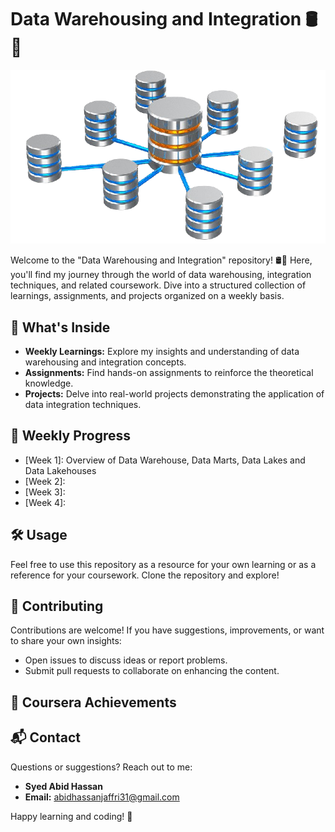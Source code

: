 # Data Warehousing and Integration 🛢️🔗

<div align="center">
  <img src="https://github.com/Syed-Abid/Data-Warehousing-and-Integration/blob/main/Data%20Warehousing%20Schema.png" alt="Data Warehousing Picture ">
</div>


Welcome to the "Data Warehousing and Integration" repository! 🛢️🔗 Here, you'll find my journey through the world of data warehousing, integration techniques, and related coursework. Dive into a structured collection of learnings, assignments, and projects organized on a weekly basis.

## 🚀 What's Inside

- **Weekly Learnings:** Explore my insights and understanding of data warehousing and integration concepts.
- **Assignments:** Find hands-on assignments to reinforce the theoretical knowledge.
- **Projects:** Delve into real-world projects demonstrating the application of data integration techniques.

## 📅 Weekly Progress

- [Week 1]: Overview of Data Warehouse, Data Marts, Data Lakes and Data Lakehouses
- [Week 2]:
- [Week 3]:
- [Week 4]:

## 🛠️ Usage

Feel free to use this repository as a resource for your own learning or as a reference for your coursework. Clone the repository and explore!

## 🤝 Contributing

Contributions are welcome! If you have suggestions, improvements, or want to share your own insights:

- Open issues to discuss ideas or report problems.
- Submit pull requests to collaborate on enhancing the content.

## 📝 Coursera Achievements 



## 📬 Contact

Questions or suggestions? Reach out to me:

- **Syed Abid Hassan**
- **Email:** [abidhassanjaffri31@gmail.com](mailto:abidhassanjaffri31@gmail.com)

Happy learning and coding! 🚀
